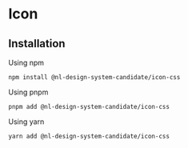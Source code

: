 <!-- @license CC0-1.0 -->

# Icon

## Installation

Using npm

```shell
npm install @nl-design-system-candidate/icon-css
```

Using pnpm

```shell
pnpm add @nl-design-system-candidate/icon-css
```

Using yarn

```shell
yarn add @nl-design-system-candidate/icon-css
```
